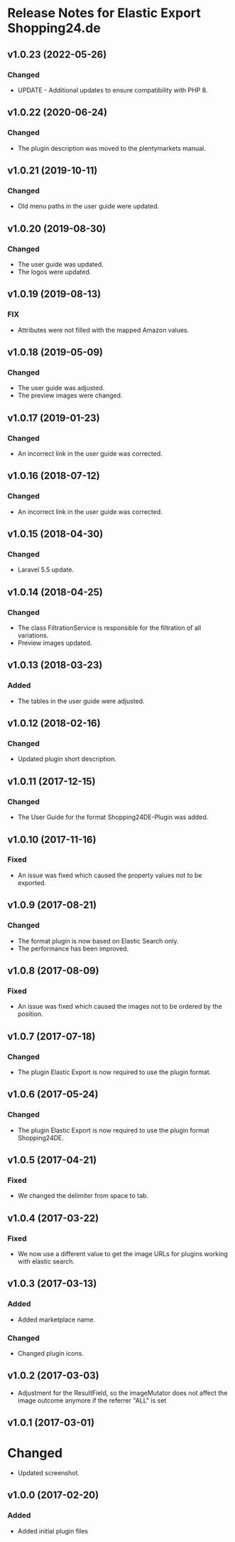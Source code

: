 # Release Notes for Elastic Export Shopping24.de

## v1.0.23 (2022-05-26)

### Changed
- UPDATE - Additional updates to ensure compatibility with PHP 8.

## v1.0.22 (2020-06-24)

### Changed
- The plugin description was moved to the plentymarkets manual.

## v1.0.21 (2019-10-11)

### Changed
- Old menu paths in the user guide were updated.

## v1.0.20 (2019-08-30)

### Changed
- The user guide was updated.
- The logos were updated.

## v1.0.19 (2019-08-13)

### FIX
- Attributes were not filled with the mapped Amazon values.

## v1.0.18 (2019-05-09)

### Changed
- The user guide was adjusted.
- The preview images were changed.

## v1.0.17 (2019-01-23)

### Changed
- An incorrect link in the user guide was corrected.

## v1.0.16 (2018-07-12)

### Changed
- An incorrect link in the user guide was corrected.

## v1.0.15 (2018-04-30)

### Changed
- Laravel 5.5 update.

## v1.0.14 (2018-04-25)

### Changed
- The class FiltrationService is responsible for the filtration of all variations.
- Preview images updated.

## v1.0.13 (2018-03-23)

### Added
- The tables in the user guide were adjusted.

## v1.0.12 (2018-02-16)

### Changed
- Updated plugin short description.

## v1.0.11 (2017-12-15)  

### Changed 
- The User Guide for the format Shopping24DE-Plugin was added.

## v1.0.10 (2017-11-16)

### Fixed
- An issue was fixed which caused the property values not to be exported.

## v1.0.9 (2017-08-21)

### Changed
- The format plugin is now based on Elastic Search only.
- The performance has been improved.

## v1.0.8 (2017-08-09)

### Fixed
- An issue was fixed which caused the images not to be ordered by the position.

## v1.0.7 (2017-07-18)

### Changed
- The plugin Elastic Export is now required to use the plugin format.

## v1.0.6 (2017-05-24)

### Changed
- The plugin Elastic Export is now required to use the plugin format Shopping24DE.

## v1.0.5 (2017-04-21)

### Fixed
- We changed the delimiter from space to tab.

## v1.0.4 (2017-03-22)

### Fixed
- We now use a different value to get the image URLs for plugins working with elastic search.

## v1.0.3 (2017-03-13)

### Added
- Added marketplace name.

### Changed
- Changed plugin icons.

## v1.0.2 (2017-03-03)
- Adjustment for the ResultField, so the imageMutator does not affect the image outcome anymore if the referrer "ALL" is set

## v1.0.1 (2017-03-01)

# Changed
- Updated screenshot.

## v1.0.0 (2017-02-20)

### Added
- Added initial plugin files
